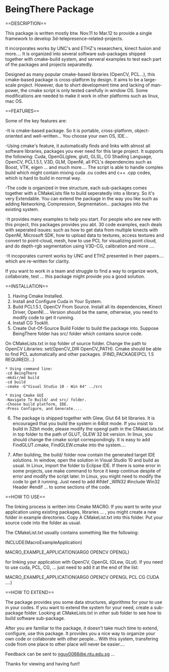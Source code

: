 BeingThere Package
==========

==DESCRIPTION==

This package is written mostly btw. Nov.11 to Mar.12 to provide a single framework to develop 3d-telepresence-related-projects.

It incorporates works by UNC's and ETHZ's researchers, kinect fusion and more.... It is organized into several software sub-packages shipped together with cmake-build system, and serveral examples to test each part of the packages and projects separatedly.

Designed as many popular cmake-based libraries (OpenCV, PCL...), this cmake-based package is cross-platform by design. It aims to be a large-scale project. However, due to short development time and lacking of man-power, the cmake script is only tested carefully in window OS. Some modifications are needed to make it work in other platforms such as linux, mac OS. 

==FEATURES==

Some of the key features are:

-It is cmake-based package. So it is portable, cross-platform, object-oriented and well-written... You choose your own OS, IDE...

-Using cmake's feature, it automatically finds and links with almost all software libraries, packages you ever need for this large project. It supports the following: Cuda, OpenGL(glew, glut), GLSL, CG Shading Language, OpenCV, PCL1.5.1, V3D, GLM, OpenNI, all PCL's dependencies such as Boost, VTK, eigen ... and much more.... The script is able to handle complex build which might contain mixing cuda .cu codes and c++ .cpp codes, which is hard to build in normal way.

-The code is organized in tree structure, each sub-packages comes together with a CMakeLists file to build seperatedly into a library. So it's very Extendable. You can extend the package in the way you like such as adding Networking, Compression, Segmentation... packages into the existing system.

-It provides many examples to help you start. For people who are new with this project, this packages provides you abt. 30 code examples, each deals with seperated issues: such as how to get data from multiple kinects with OpenNI, Microsoft SDK, how to upload data to textures, access textures and convert to point-cloud, mesh, how to use PCL for visualizing point cloud, and do depth-rgb segmentation using V3D-CG, calibration and more ....

-It incoporates current works by UNC and ETHZ presented in their papers.... which are re-written for clarity.

If you want to work in a team and struggle to find a way to organize work, collaborate, test ... this package might provide you a good solution.

==INSTALLATION==

1. Having Cmake Installed. 
2. Install and Configure Cuda in Your System.
3. Build PCL1.5.1, OpenCV From Source. Install all its dependencies, Kinect Driver, OpenNI.... Version should be the same, otherwise, you need to modify code to get it running.
4. Install CG Tooklit.
5. Create Out-Of-Source Build Folder to build the package into. Suppose BeingThere folder has src/ folder which contains source code.

On CMakeLists.txt in top folder of source folder. Change the path to OpenCV Libraries: set(OpenCV_DIR OpenCV_PATH). 
Cmake should be able to find PCL automatically and other packages. (FIND_PACKAGE(PCL 1.5 REQUIRED)...)

    * Using command line: 
	-cd BeingThere
	-mkdir/md build
	-cd build
	-cmake -G"Visual Studio 10 - Win 64" ../src

    * Using Cmake GUI 
	-Navigate To Build/ and src/ folder.
	-Choose build platform, IDE.
	-Press Configure, and Generate....


6. The package is shipped together with Glew, Glut 64 bit libraries. It is encouraged that you build the system in 64bit mode. If you insist to build in 32bit mode, please modify the opengl path in the CMakeLists.txt in top folder to the path of GLUT, GLEW 32 bit version. In linux, you should change the cmake script correspondingly. It is easy to add FindGLUT.cmake, FindGLEW.cmake into the system....

7. After building, the build/ folder now contain the generated target IDE solutions. In window, open the solution in Visual Studio 10 and build as usual. In Linux, import the folder to Eclipse IDE. If there is some error in some projects, use make command to force it keep continue despite of error and modify the script later. In Linux, you might need to modify the code to get it running. Just need to add #ifdef _WIN32 #include Win32 Header #endif ... to some sections of the code.

==HOW TO USE==

The linking process is written into Cmake MACRO. If you want to write your application using existing packages, libraries ... , you might create a new folder in example directories. Copy A CMakeList.txt into this folder. Put your source code into the folder as usual. 

The CMakeList.txt usually contains something like the following:
 
 INCLUDE(MacroExampleApplication)
  
 MACRO_EXAMPLE_APPLICATION(ARG0 OPENCV OPENGL)

for linking your application with OpenCV, OpenGL (GLew, GLut). If you need to use cuda, PCL, CG, ... just need to add it at the end of the list: 

MACRO_EXAMPLE_APPLICATION(ARG0 OPENCV OPENGL PCL CG CUDA ....)

==HOW TO EXTEND==

The package provides you some data structures, algorithms for your to use in your codes. If you want to extend the system for your need, create a sub-package folder. Looking at CMakeLists.txt in other sub folder to see how to build software sub-package. 

After you are familiar to the package, it doesn't take much time to extend, configure, use this package. It provides you a nice way to organize your own code or collaborate with other people... With this system, transfering code from one place to other place will never be easier.... 

Feedback can be sent to nguy0066@e.ntu.edu.sg ...

Thanks for viewing and having fun!!


